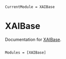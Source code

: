 ```@meta
CurrentModule = XAIBase
```

# XAIBase

Documentation for [XAIBase](https://github.com/Julia-XAI/XAIBase.jl).

```@index
```

```@autodocs
Modules = [XAIBase]
```
